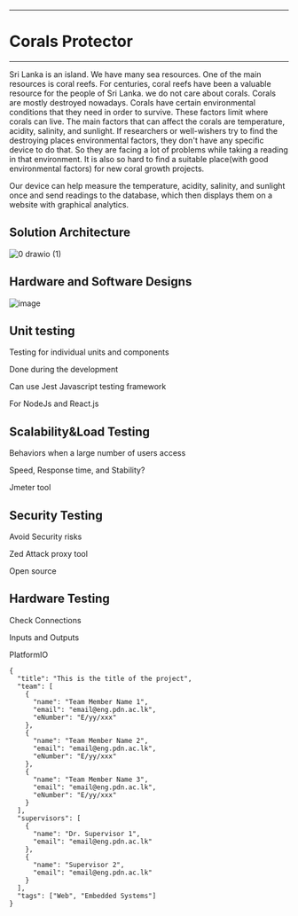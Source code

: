 ___
# Corals Protector
___
Sri Lanka is an island. We have many sea resources. One of the main resources is coral reefs. For centuries, coral reefs have been a valuable resource for the people of Sri Lanka. we do not care about corals. Corals are mostly destroyed nowadays. Corals have certain environmental conditions that they need in order to survive. These factors limit where corals can live. The main factors that can affect the corals are temperature, acidity, salinity, and sunlight. If researchers or well-wishers try to find the destroying places environmental factors, they don't have any specific device to do that. So they are facing a lot of problems while taking a reading in that environment. It is also so hard to find a suitable place(with good environmental factors) for new coral growth projects.

Our device can help measure the temperature, acidity, salinity, and sunlight once and send readings to the database, which then displays them on a website with graphical analytics.

## Solution Architecture


![0 drawio (1)](https://user-images.githubusercontent.com/73667144/204257372-082ade0f-4162-4f16-8a4b-d1a2332ae505.jpg)


## Hardware and Software Designs


![image](https://user-images.githubusercontent.com/73667144/204257594-2347aa62-d789-4b93-af4e-aa38f7ee7182.png)

## Unit testing

Testing for individual units and components

Done during the development

Can use Jest Javascript testing framework

For NodeJs and React.js

## Scalability&Load Testing

Behaviors when a large number of users access

Speed, Response time, and Stability?

Jmeter tool

## Security Testing

Avoid Security risks

Zed Attack proxy tool

Open source

## Hardware Testing

Check Connections 

Inputs and Outputs

PlatformIO
```
{
  "title": "This is the title of the project",
  "team": [
    {
      "name": "Team Member Name 1",
      "email": "email@eng.pdn.ac.lk",
      "eNumber": "E/yy/xxx"
    },
    {
      "name": "Team Member Name 2",
      "email": "email@eng.pdn.ac.lk",
      "eNumber": "E/yy/xxx"
    },
    {
      "name": "Team Member Name 3",
      "email": "email@eng.pdn.ac.lk",
      "eNumber": "E/yy/xxx"
    }
  ],
  "supervisors": [
    {
      "name": "Dr. Supervisor 1",
      "email": "email@eng.pdn.ac.lk"
    },
    {
      "name": "Supervisor 2",
      "email": "email@eng.pdn.ac.lk"
    }
  ],
  "tags": ["Web", "Embedded Systems"]
}
```

